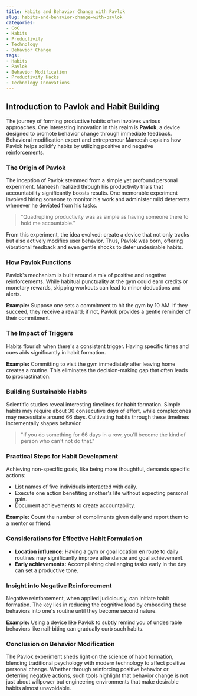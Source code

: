 ```yaml
---
title: Habits and Behavior Change with Pavlok
slug: habits-and-behavior-change-with-pavlok
categories:
- CoC
- Habits
- Productivity
- Technology
- Behavior Change
tags:
- Habits
- Pavlok
- Behavior Modification
- Productivity Hacks
- Technology Innovations
---
```


## Introduction to Pavlok and Habit Building

The journey of forming productive habits often involves various approaches. One interesting innovation in this realm is **Pavlok**, a device designed to promote behavior change through immediate feedback. Behavioral modification expert and entrepreneur Maneesh explains how Pavlok helps solidify habits by utilizing positive and negative reinforcements.

### The Origin of Pavlok

The inception of Pavlok stemmed from a simple yet profound personal experiment. Maneesh realized through his productivity trials that accountability significantly boosts results. One memorable experiment involved hiring someone to monitor his work and administer mild deterrents whenever he deviated from his tasks.

> "Quadrupling productivity was as simple as having someone there to hold me accountable."

From this experiment, the idea evolved: create a device that not only tracks but also actively modifies user behavior. Thus, Pavlok was born, offering vibrational feedback and even gentle shocks to deter undesirable habits.

### How Pavlok Functions

Pavlok's mechanism is built around a mix of positive and negative reinforcements. While habitual punctuality at the gym could earn credits or monetary rewards, skipping workouts can lead to minor deductions and alerts.

**Example:** Suppose one sets a commitment to hit the gym by 10 AM. If they succeed, they receive a reward; if not, Pavlok provides a gentle reminder of their commitment.

### The Impact of Triggers

Habits flourish when there's a consistent trigger. Having specific times and cues aids significantly in habit formation.

**Example:** Committing to visit the gym immediately after leaving home creates a routine. This eliminates the decision-making gap that often leads to procrastination.

### Building Sustainable Habits

Scientific studies reveal interesting timelines for habit formation. Simple habits may require about 30 consecutive days of effort, while complex ones may necessitate around 66 days. Cultivating habits through these timelines incrementally shapes behavior.

> "If you do something for 66 days in a row, you'll become the kind of person who can't not do that."

### Practical Steps for Habit Development

Achieving non-specific goals, like being more thoughtful, demands specific actions:

- List names of five individuals interacted with daily.
- Execute one action benefiting another's life without expecting personal gain.
- Document achievements to create accountability.

**Example:** Count the number of compliments given daily and report them to a mentor or friend.

### Considerations for Effective Habit Formulation

- **Location influence:** Having a gym or goal location en route to daily routines may significantly improve attendance and goal achievement.
- **Early achievements:** Accomplishing challenging tasks early in the day can set a productive tone.

### Insight into Negative Reinforcement

Negative reinforcement, when applied judiciously, can initiate habit formation. The key lies in reducing the cognitive load by embedding these behaviors into one's routine until they become second nature.

**Example:** Using a device like Pavlok to subtly remind you of undesirable behaviors like nail-biting can gradually curb such habits.

### Conclusion on Behavior Modification

The Pavlok experiment sheds light on the science of habit formation, blending traditional psychology with modern technology to affect positive personal change. Whether through reinforcing positive behavior or deterring negative actions, such tools highlight that behavior change is not just about willpower but engineering environments that make desirable habits almost unavoidable.
